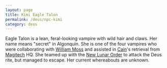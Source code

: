 ```yaml
---
layout: page
title: Kimi Eagle Talon
permalink: /deus/npc-kimi
category: deus
---
```

Eagle Talon is a lean, feral-looking vampire with wild hair and claws. Her name means &quot;secret&quot; in Algonquin. She is one of the four vampires who were collaborating with [William Moss](npc-moss) and assisted in [Cain](npc-cain)'s retrieval from [Magitech](org-magitech) HQ. She teamed up with the [New Lunar Order](org-luna) to attack the Deus rite, but managed to escape. Her current whereabouts are unknown.
